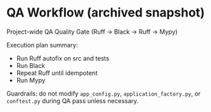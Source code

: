 # QA Workflow (archived snapshot)

Project-wide QA Quality Gate (Ruff → Black → Ruff → Mypy)

Execution plan summary:
- Run Ruff autofix on src and tests
- Run Black
- Repeat Ruff until idempotent
- Run Mypy

Guardrails: do not modify `app_config.py`, `application_factory.py`, or `conftest.py` during QA pass unless necessary.


